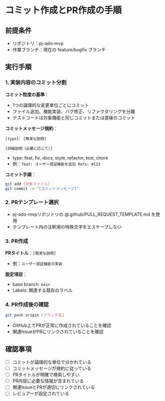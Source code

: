 # コミット作成とPR作成の手順

## 前提条件

- リポジトリ：pj-ado-mvp
- 作業ブランチ：現在の feature/bugfix ブランチ

## 実行手順

### 1. 実装内容のコミット分割

**コミット粒度の基準**：

- 1つの論理的な変更単位ごとにコミット
- ファイル追加、機能実装、バグ修正、リファクタリングを分離
- テストコードは対象機能と同じコミットまたは直後のコミット

**コミットメッセージ規約**：

```
[type]: [簡潔な説明]

[詳細説明（必要に応じて）]
```

- type: feat, fix, docs, style, refactor, test, chore
- 例：`feat: ユーザー認証機能を追加 Refs: #123`

**コミット手順**：

```bash
git add [対象ファイル]
git commit -m "[コミットメッセージ]"
```

### 2. PRテンプレート選択

- pj-ado-mvpリポジトリの @.github/PULL_REQUEST_TEMPLATE.md を使用
- テンプレート内の注釈用の特殊文字をエスケープしない

### 3. PR作成

**PRタイトル**：`[簡潔な説明]`

- 例：`ユーザー認証機能の実装`

**設定項目**：

- base branch: `main`
- Labels: 関連する既存のラベル

### 4. PR作成後の確認

```bash
git push origin [ブランチ名]
```

- GitHub上でPRが正常に作成されていることを確認
- 関連IssueがPRにリンクされていることを確認

## 確認事項

- [ ] コミットが論理的な単位で分かれている
- [ ] コミットメッセージが規約に従っている
- [ ] PRタイトルが明確で検索しやすい
- [ ] PR内容に必要な情報が含まれている
- [ ] 関連IssueとPRが適切にリンクされている
- [ ] レビュアーが設定されている
